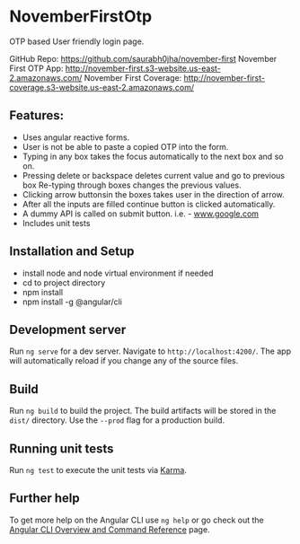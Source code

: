 # NovemberFirstOtp

OTP based User friendly login page. 

GitHub Repo: https://github.com/saurabh0jha/november-first
November First OTP App: http://november-first.s3-website.us-east-2.amazonaws.com/
November First Coverage: http://november-first-coverage.s3-website.us-east-2.amazonaws.com/

## Features:
- Uses angular reactive forms.
- User is not be able to paste a copied OTP into the form.
- Typing in any box takes the focus automatically to the next box and so on.
- Pressing delete or backspace deletes current value and go to previous box Re-typing through boxes changes the previous values.
- Clicking arrow buttonsin the boxes takes user in the direction of arrow.
- After all the inputs are filled continue button is clicked automatically.
- A dummy API is called on submit button. i.e. - www.google.com
- Includes unit tests

## Installation and Setup
- install node and node virtual environment if needed
- cd to project directory
- npm install
- npm install -g @angular/cli

## Development server

Run `ng serve` for a dev server. Navigate to `http://localhost:4200/`. The app will automatically reload if you change any of the source files.

## Build

Run `ng build` to build the project. The build artifacts will be stored in the `dist/` directory. Use the `--prod` flag for a production build.

## Running unit tests

Run `ng test` to execute the unit tests via [Karma](https://karma-runner.github.io).

## Further help

To get more help on the Angular CLI use `ng help` or go check out the [Angular CLI Overview and Command Reference](https://angular.io/cli) page.
